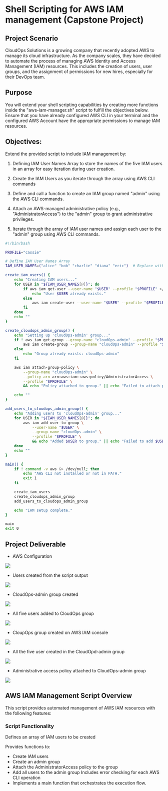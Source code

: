 # Shell Scripting for AWS IAM management (Capstone Project)

## Project Scenario

CloudOps Solutions is a growing company that recently adopted AWS to manage its cloud infrastructure. As the company scales, they have decided to automate the process of managing AWS Identity and Access Management (IAM) resources. This includes the creation of users, user groups, and the assignment of permissions for new hires, especially for their DevOps team.

## Purpose

You will extend your shell scripting capabilities by creating more functions inside the "aws-iam-manager.sh" script to fulfill the objectives below. Ensure that you have already configured AWS CLI in your terminal and the configured AWS Account have the appropriate permissions to manage IAM resources.

## Objectives:

Extend the provided script to include IAM management by:

1. Defining IAM User Names Array to store the names of the five IAM users in an array for easy iteration during user creation.

2. Create the IAM Users as you iterate through the array using AWS CLI commands

3. Define and call a function to create an IAM group named "admin" using the AWS CLI commands.

4. Attach an AWS-managed administrative policy (e.g., "AdministratorAccess") to the "admin" group to grant administrative privileges.

5. Iterate through the array of IAM user names and assign each user to the "admin" group using AWS CLI commands.

``` bash
#!/bin/bash

PROFILE="cassie"

# Define IAM User Names Array
IAM_USER_NAMES=("alice" "bob" "charlie" "diana" "eric")  # Replace with actual usernames

create_iam_users() {
    echo "Creating IAM users..."
    for USER in "${IAM_USER_NAMES[@]}"; do
        if aws iam get-user --user-name "$USER" --profile "$PROFILE" >/dev/null 2>&1; then
            echo "User $USER already exists."
        else
            aws iam create-user --user-name "$USER" --profile "$PROFILE" && echo "Created user: $USER" || echo "Failed to create user: $USER"
        fi
    done
    echo ""
}

create_cloudops_admin_group() {
    echo "Setting up 'cloudOps-admin' group..."
    if ! aws iam get-group --group-name "cloudOps-admin" --profile "$PROFILE" >/dev/null 2>&1; then
        aws iam create-group --group-name "cloudOps-admin" --profile "$PROFILE" && echo "Group created: cloudOps-admin"
    else
        echo "Group already exists: cloudOps-admin"
    fi

    aws iam attach-group-policy \
        --group-name "cloudOps-admin" \
        --policy-arn arn:aws:iam::aws:policy/AdministratorAccess \
        --profile "$PROFILE" \
        && echo "Policy attached to group." || echo "Failed to attach policy."

    echo ""
}

add_users_to_cloudops_admin_group() {
    echo "Adding users to 'cloudOps-admin' group..."
    for USER in "${IAM_USER_NAMES[@]}"; do
        aws iam add-user-to-group \
            --user-name "$USER" \
            --group-name "cloudOps-admin" \
            --profile "$PROFILE" \
            && echo "Added $USER to group." || echo "Failed to add $USER."
    done
    echo ""
}

main() {
    if ! command -v aws &> /dev/null; then
        echo "AWS CLI not installed or not in PATH."
        exit 1
    fi

    create_iam_users
    create_cloudops_admin_group
    add_users_to_cloudops_admin_group

    echo "IAM setup complete."
}

main
exit 0
```

## Project Deliverable

* AWS Configuration

![](1.%20Aws%20Configure.png)

* Users created from the script output

![](2.%20Usere%20created.png)

* CloudOps-admin group created

![](3.%20Group%20create.png)

* All five users added to CloudOps group

![](4.%20Users%20added%20to%20group.png)

* CloupOps group created on AWS IAM console

![](5.%20CloudOps%20group%20created.png)

* All the five user created in the CloudOpd-admin group

![](6.%20User%20added%20to%20group.png)

* Administrative access policy attached to CloudOps-admin group

![](7.%20Administrative%20Policy%20added.png)

## AWS IAM Management Script Overview

This script provides automated management of AWS IAM resources with the following features:

### Script Functionality

Defines an array of IAM users to be created

Provides functions to:

* Create IAM users
* Create an admin group
* Attach the AdministratorAccess policy to the group
* Add all users to the admin group Includes error checking for each AWS CLI operation
* Implements a main function that orchestrates the execution flow.
